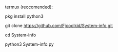 termux (reccomended):


pkg install python3


git clone https://github.com/Fjcoolkid/System-info.git


cd System-info


python3 System-info.py
